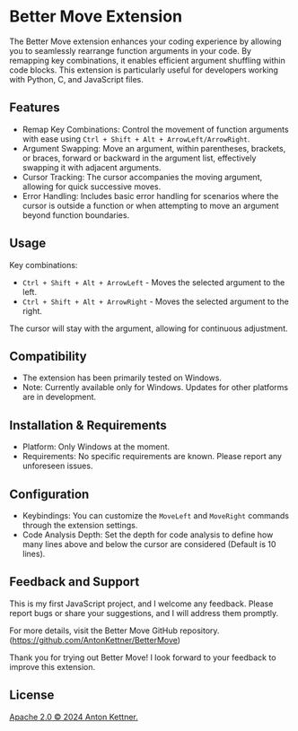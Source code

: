 # Better Move Extension

The Better Move extension enhances your coding experience by allowing you to seamlessly rearrange function arguments in your code. By remapping key combinations, it enables efficient argument shuffling within code blocks. This extension is particularly useful for developers working with Python, C, and JavaScript files.

## Features

- Remap Key Combinations: Control the movement of function arguments with ease using `Ctrl + Shift + Alt + ArrowLeft/ArrowRight`.
- Argument Swapping: Move an argument, within parentheses, brackets, or braces, forward or backward in the argument list, effectively swapping it with adjacent arguments.
- Cursor Tracking: The cursor accompanies the moving argument, allowing for quick successive moves.
- Error Handling: Includes basic error handling for scenarios where the cursor is outside a function or when attempting to move an argument beyond function boundaries.

## Usage

Key combinations:
- `Ctrl + Shift + Alt + ArrowLeft` - Moves the selected argument to the left.
- `Ctrl + Shift + Alt + ArrowRight` - Moves the selected argument to the right.

The cursor will stay with the argument, allowing for continuous adjustment.

## Compatibility

- The extension has been primarily tested on Windows.
- Note: Currently available only for Windows. Updates for other platforms are in development.

## Installation & Requirements

- Platform: Only Windows at the moment.
- Requirements: No specific requirements are known. Please report any unforeseen issues.

## Configuration

- Keybindings: You can customize the `MoveLeft` and `MoveRight` commands through the extension settings.
- Code Analysis Depth: Set the depth for code analysis to define how many lines above and below the cursor are considered (Default is 10 lines).

## Feedback and Support

This is my first JavaScript project, and I welcome any feedback. Please report bugs or share your suggestions, and I will address them promptly.

For more details, visit the Better Move GitHub repository. (https://github.com/AntonKettner/BetterMove)

Thank you for trying out Better Move! I look forward to your feedback to improve this extension.

</details>

## License

[Apache 2.0 © 2024 Anton Kettner.](./LICENSE)
